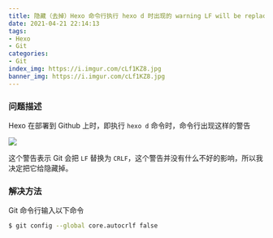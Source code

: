 ```yaml
---
title: 隐藏（去掉）Hexo 命令行执行 hexo d 时出现的 warning LF will be replaced by CRLF 警告信息
date: 2021-04-21 22:14:13
tags:
- Hexo
- Git
categories:
- Git
index_img: https://i.imgur.com/cLf1KZ8.jpg
banner_img: https://i.imgur.com/cLf1KZ8.jpg
---
```



### 问题描述

Hexo 在部署到 Github 上时，即执行 `hexo d` 命令时，命令行出现这样的警告

![](https://cdn.jsdelivr.net/gh/fanlumaster/BlogMaps@master/blogs/pictures/20210421221511.png)

这个警告表示 Git 会把 `LF` 替换为 `CRLF`，这个警告并没有什么不好的影响，所以我决定把它给隐藏掉。

### 解决方法

Git 命令行输入以下命令

```bash
$ git config --global core.autocrlf false
```


